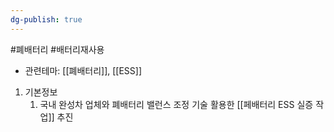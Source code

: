 ```yaml
---
dg-publish: true
---
```

#폐배터리 #배터리재사용




- 관련테마: [[폐배터리]], [[ESS]]


1. 기본정보
	1. 국내 완성차 업체와 폐배터리 밸런스 조정 기술 활용한 [[페배터리 ESS 실증 작업]] 추진